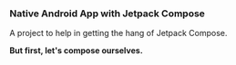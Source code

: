 ### Native Android App with Jetpack Compose
A project to help in getting the hang of Jetpack Compose.

<b>But first, let's compose ourselves.</b>
